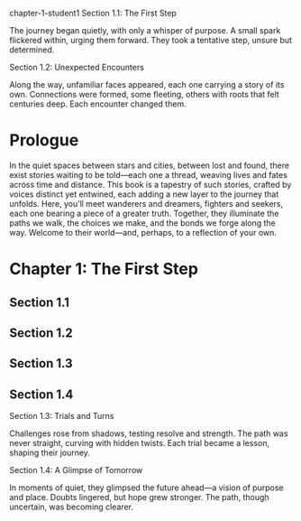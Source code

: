 
chapter-1-student1
Section 1.1: The First Step

The journey began quietly, with only a whisper of purpose. A small spark flickered within, urging them forward. They took a tentative step, unsure but determined.

Section 1.2: Unexpected Encounters

Along the way, unfamiliar faces appeared, each one carrying a story of its own. Connections were formed, some fleeting, others with roots that felt centuries deep. Each encounter changed them.


# Prologue

In the quiet spaces between stars and cities, between lost and found, there exist stories waiting to be told—each one a thread, weaving lives and fates across time and distance. This book is a tapestry of such stories, crafted by voices distinct yet entwined, each adding a new layer to the journey that unfolds. Here, you’ll meet wanderers and dreamers, fighters and seekers, each one bearing a piece of a greater truth. Together, they illuminate the paths we walk, the choices we make, and the bonds we forge along the way. Welcome to their world—and, perhaps, to a reflection of your own.

# Chapter 1: The First Step

## Section 1.1

## Section 1.2

## Section 1.3

## Section 1.4
 

Section 1.3: Trials and Turns

Challenges rose from shadows, testing resolve and strength. The path was never straight, curving with hidden twists. Each trial became a lesson, shaping their journey.

Section 1.4: A Glimpse of Tomorrow

In moments of quiet, they glimpsed the future ahead—a vision of purpose and place. Doubts lingered, but hope grew stronger. The path, though uncertain, was becoming clearer.

